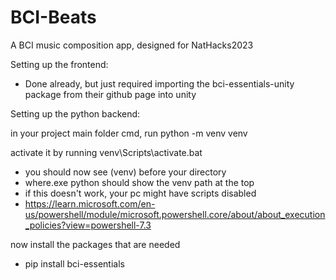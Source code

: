 # BCI-Beats
A BCI music composition app, designed for NatHacks2023



Setting up the frontend:
- Done already, but just required importing the bci-essentials-unity package from their github page into unity


Setting up the python backend:

in your project main folder cmd, run python -m venv venv

activate it by running venv\Scripts\activate.bat
- you should now see (venv) before your directory
- where.exe python should show the venv path at the top
- if this doesn't work, your pc might have scripts disabled
- https://learn.microsoft.com/en-us/powershell/module/microsoft.powershell.core/about/about_execution_policies?view=powershell-7.3

now install the packages that are needed
- pip install bci-essentials
